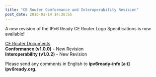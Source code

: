 ```yaml
---
title: "CE Router Conformance and Interoperability Revision"
post_date: 2016-01-14 14:38:55
---
```

A new revision of the IPv6 Ready CE Router Logo Specifications is now available!  

[CE Router Documents](../resources/cpe.html)  
**Conformance (v1.0.0)** - New Revision  
**Interoperability (v1.0.2)** - New Revision  

Please send any comments in English to **ipv6ready-info \[a t\] ipv6ready.org**.
